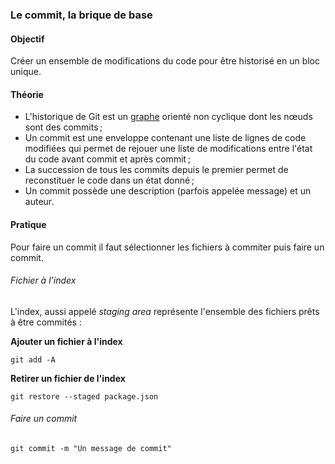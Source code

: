 ### Le commit, la brique de base

#### Objectif

Créer un ensemble de modifications du code pour être historisé en un bloc unique.

#### Théorie

- L'historique de Git est un [graphe](https://fr.wikipedia.org/wiki/Th%C3%A9orie_des_graphes) orienté non cyclique dont les nœuds sont des commits ;
- Un commit est une enveloppe contenant une liste de lignes de code modifiées qui permet de rejouer une liste de modifications entre l'état du code avant commit et après commit ;
- La succession de tous les commits depuis le premier permet de reconstituer le code dans un état donné ;
- Un commit possède une description (parfois appelée message) et un auteur.

#### Pratique

Pour faire un commit il faut sélectionner les fichiers à commiter puis faire un commit.

###### Fichier à l'index

L'index, aussi appelé _staging area_ représente l'ensemble des fichiers prêts à être commités :

**Ajouter un fichier à l'index**

```
git add -A
```

**Retirer un fichier de l'index**

```
git restore --staged package.json
```

###### Faire un commit

```
git commit -m "Un message de commit"
```

